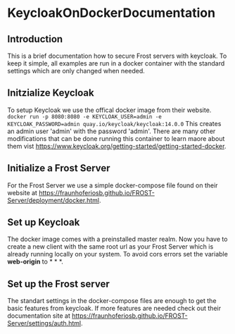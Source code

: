 # KeycloakOnDockerDocumentation
## Introduction
This is a brief documentation how to secure Frost servers with keycloak. To keep it simple, all examples are run in a docker container with the standard settings which are only changed when needed.
## Initzialize Keycloak
To setup Keycloak we use the offical docker image from their website.
`docker run -p 8080:8080 -e KEYCLOAK_USER=admin -e KEYCLOAK_PASSWORD=admin quay.io/keycloak/keycloak:14.0.0`
This creates an admin user 'admin' with the password 'admin'. There are many other modifications that can be done running this container to learn maore about them vist https://www.keycloak.org/getting-started/getting-started-docker.
## Initialize a Frost Server
For the Frost Server we use a simple docker-compose file found on their website at https://fraunhoferiosb.github.io/FROST-Server/deployment/docker.html.
## Set up Keycloak
The docker image comes with a preinstalled master realm. Now you have to create a new client with the same root url as your Frost Server which is already running locally on your system. To avoid cors errors set the variable **web-origin** to * * *.
## Set up the Frost server
The standart settings in the docker-compose files are enough to get the basic features from keycloak. If more features are needed check out their documentation site at https://fraunhoferiosb.github.io/FROST-Server/settings/auth.html.
